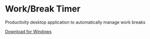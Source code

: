 # Work/Break Timer
Productivity desktop application to automatically manage work breaks

[Download for Windows](https://github.com/AlexCovizzi/WorkBreakTimer/releases/download/v0.1.0/WorkBreakTimer-v0.1.0-windows.zip)
